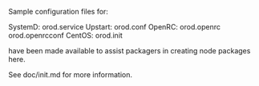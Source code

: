 Sample configuration files for:

SystemD: orod.service
Upstart: orod.conf
OpenRC:  orod.openrc
         orod.openrcconf
CentOS:  orod.init

have been made available to assist packagers in creating node packages here.

See doc/init.md for more information.
